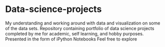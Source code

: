 # Data-science-projects
My understanding and working around with data and visualization on some of the data sets.
Repository containing portfolio of data science projects completed by me for academic, self learning, and hobby purposes. 
Presented in the form of iPython Notebooks
Feel free to explore
